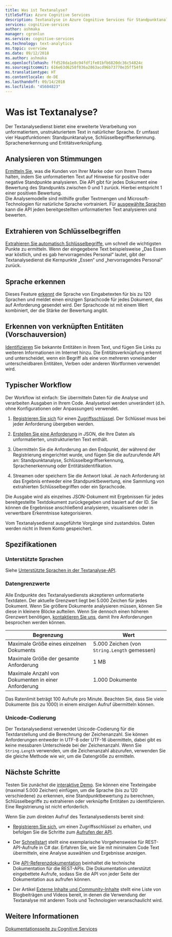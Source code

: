 ```yaml
---
title: Was ist Textanalyse?
titleSuffix: Azure Cognitive Services
description: Textanalyse in Azure Cognitive Services für Standpunktanalyse, Schlüsselbegriffserkennung, Sprachenerkennung und Entitätsverknüpfung
services: cognitive-services
author: ashmaka
manager: cgronlun
ms.service: cognitive-services
ms.technology: text-analytics
ms.topic: overview
ms.date: 09/12/2018
ms.author: ashmaka
ms.openlocfilehash: ffd528da1e8c94fdf1fe01bfb6820dc36c54824c
ms.sourcegitcommit: 616e63d6258f036a2863acd96b73770e35ff54f8
ms.translationtype: HT
ms.contentlocale: de-DE
ms.lasthandoff: 09/14/2018
ms.locfileid: "45604823"
---
```

# <a name="what-is-text-analytics"></a>Was ist Textanalyse?

Der Textanalysedienst bietet eine erweiterte Verarbeitung von unformatiertem, unstrukturiertem Text in natürlicher Sprache. Er umfasst vier Hauptfunktionen: Standpunktanalyse, Schlüsselbegriffserkennung. Sprachenerkennung und Entitätsverknüpfung.

## <a name="analyze-sentiment"></a>Analysieren von Stimmungen

[Ermitteln Sie](how-tos/text-analytics-how-to-sentiment-analysis.md), was die Kunden von Ihrer Marke oder von Ihrem Thema halten, indem Sie unformatierten Text auf Hinweise für positive oder negative Standpunkte analysieren. Die API gibt für jedes Dokument eine Bewertung des Standpunkts zwischen 0 und 1 zurück. Hierbei entspricht 1 einer positiven Bewertung.<br />
Die Analysemodelle sind mithilfe großer Textmengen und Microsoft-Technologien für natürliche Sprache vortrainiert. Für [ausgewählte Sprachen](text-analytics-supported-languages.md) kann die API jeden bereitgestellten unformatierten Text analysieren und bewerten.

## <a name="extract-key-phrases"></a>Extrahieren von Schlüsselbegriffen

[Extrahieren Sie automatisch Schlüsselbegriffe](how-tos/text-analytics-how-to-keyword-extraction.md), um schnell die wichtigsten Punkte zu ermitteln. Wenn der eingegebene Text beispielsweise „Das Essen war köstlich, und es gab hervorragendes Personal“ lautet, gibt der Textanalysedienst die Kernpunkte „Essen“ und „hervorragendes Personal“ zurück.

## <a name="detect-language"></a>Sprache erkennen

Dieses Feature [erkennt](how-tos/text-analytics-how-to-language-detection.md) die Sprache von Eingabetexten für bis zu 120 Sprachen und meldet einen einzigen Sprachcode für jedes Dokument, das auf Anforderung gesendet wird. Der Sprachcode ist mit einem Wert kombiniert, der die Stärke der Bewertung angibt.

## <a name="identify-linked-entities-preview"></a>Erkennen von verknüpften Entitäten (Vorschauversion)

[Identifizieren](how-tos/text-analytics-how-to-entity-linking.md) Sie bekannte Entitäten in Ihrem Text, und fügen Sie Links zu weiteren Informationen im Internet hinzu. Die Entitätsverknüpfung erkennt und unterscheidet, wenn ein Begriff als eine von mehreren voneinander unterscheidbaren Entitäten, Verben oder anderen Wortformen verwendet wird.

## <a name="typical-workflow"></a>Typischer Workflow

Der Workflow ist einfach: Sie übermitteln Daten für die Analyse und verarbeiten Ausgaben in Ihrem Code. Analysetool werden unverändert (d.h. ohne Konfigurationen oder Anpassungen) verwendet.

1. [Registrieren Sie sich](https://docs.microsoft.com/azure/cognitive-services/cognitive-services-apis-create-account) für einen [Zugriffsschlüssel](how-tos/text-analytics-how-to-access-key.md). Der Schlüssel muss bei jeder Anforderung übergeben werden.

2. [Erstellen Sie eine Anforderung](how-tos/text-analytics-how-to-call-api.md#json-schema) in JSON, die Ihre Daten als unformatierten, unstrukturierten Text enthält.

3. Übermitteln Sie die Anforderung an den Endpunkt, der während der Registrierung eingerichtet wurde, und fügen Sie die aufzurufende API an: Standpunktanalyse, Schlüsselbegriffserkennung, Sprachenerkennung oder Entitätsidentifikation.

4. Streamen oder speichern Sie die Antwort lokal. Je nach Anforderung ist das Ergebnis entweder eine Standpunktbewertung, eine Sammlung von extrahierten Schlüsselbegriffen oder ein Sprachcode.

Die Ausgabe wird als einzelnes JSON-Dokument mit Ergebnissen für jedes bereitgestellte Textdokument zurückgegeben und basiert auf der ID. Sie können die Ergebnisse anschließend analysieren, visualisieren oder in verwertbare Erkenntnisse kategorisieren.

Vom Textanalysedienst ausgeführte Vorgänge sind zustandslos. Daten werden nicht in Ihrem Konto gespeichert.

<a name="data-limits"></a>

## <a name="specifications"></a>Spezifikationen

### <a name="supported-languages"></a>Unterstützte Sprachen

Siehe [Unterstützte Sprachen in der Textanalyse-API](text-analytics-supported-languages.md).

### <a name="data-limits"></a>Datengrenzwerte

Alle Endpunkte des Textanalysediensts akzeptieren unformatierte Textdaten. Der aktuelle Grenzwert liegt bei 5.000 Zeichen für jedes Dokument. Wenn Sie größere Dokumente analysieren müssen, können Sie diese in kleinere Blöcke aufteilen. Wenn Sie dennoch einen höheren Grenzwert benötigen, [kontaktieren Sie uns](https://azure.microsoft.com/overview/sales-number/), damit Ihre Anforderungen besprochen werden können.

| Begrenzung | Wert |
|------------------------|---------------|
| Maximale Größe eines einzelnen Dokuments | 5.000 Zeichen (von `String.Length` gemessen) |
| Maximale Größe der gesamte Anforderung | 1 MB |
| Maximale Anzahl von Dokumenten in einer Anforderung | 1.000 Dokumente |

Das Ratenlimit beträgt 100 Aufrufe pro Minute. Beachten Sie, dass Sie viele Dokumente (bis zu 1000) in einem einzigen Aufruf übermitteln können.

### <a name="unicode-encoding"></a>Unicode-Codierung

Der Textanalysedienst verwendet Unicode-Codierung für die Textdarstellung und die Berechnung der Zeichenanzahl. Sie können Anforderungen entweder in UTF-8 oder UTF-16 übermitteln, dabei gibt es keine messbaren Unterschiede bei der Zeichenanzahl. Wenn Sie `String.Length` verwenden, um die Zeichenanzahl abzurufen, verwenden Sie die gleiche Methode wie wir, um die Datengröße zu ermitteln.

## <a name="next-steps"></a>Nächste Schritte

Testen Sie zunächst die [interaktive Demo](https://azure.microsoft.com/services/cognitive-services/text-analytics/). Sie können eine Texteingabe (maximal 5.000 Zeichen) einfügen, um die Sprache (bis zu 120 verschiedene) zu erkennen, eine Standpunktbewertung zu berechnen, Schlüsselbegriffe zu extrahieren oder verknüpfte Entitäten zu identifizieren. Eine Registrierung ist nicht erforderlich.

Wenn Sie zum direkten Aufruf des Textanalysediensts bereit sind:

+ [Registrieren Sie sich](how-tos/text-analytics-how-to-signup.md), um einen Zugriffsschlüssel zu erhalten, und befolgen Sie die Schritte zum [Aufrufen der API](how-tos/text-analytics-how-to-call-api.md).

+ Der [Schnellstart](quickstarts/csharp.md) stellt eine exemplarische Vorgehensweise für REST-API-Aufrufe in C# dar. Erfahren Sie, wie Sie mit minimalem Code Text übermitteln, eine Analyse auswählen und Ergebnisse anzeigen.

+ Die [API-Referenzdokumentation](//go.microsoft.com/fwlink/?LinkID=759346) beinhaltet die technische Dokumentation für die REST-APIs. Die Dokumentation unterstützt eingebettete Aufrufe, sodass Sie die API von jeder Seite der Dokumentation aus aufrufen können.

+ Der Artikel [Externe Inhalte und Community-Inhalte](text-analytics-resource-external-community.md) stellt eine Liste von Blogbeiträgen und Videos bereit, in denen die Verwendung der Textanalyse mit anderen Tools und Technologien veranschaulicht wird.

## <a name="see-also"></a>Weitere Informationen

 [Dokumentationsseite zu Cognitive Services](https://docs.microsoft.com/azure/cognitive-services/)
